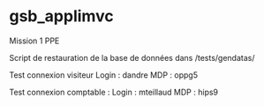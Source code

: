 # gsb_applimvc
Mission 1 PPE

Script de restauration de la base de données dans /tests/gendatas/

Test connexion visiteur
Login : dandre
MDP : oppg5

Test connexion comptable :
Login : mteillaud
MDP : hips9
